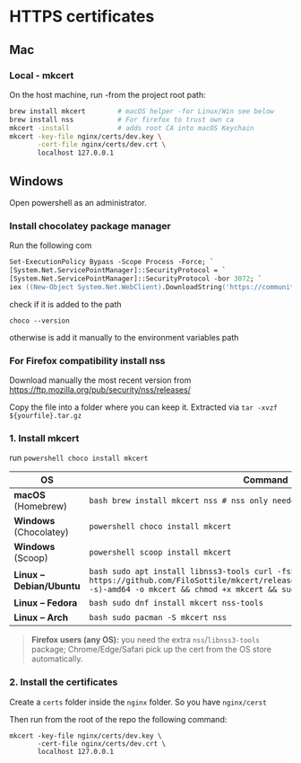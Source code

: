 # HTTPS certificates
## Mac
### Local - mkcert

On the host machine, run -from the project root path:
```sh
brew install mkcert        # macOS helper -for Linux/Win see below
brew install nss           # For firefox to trust own ca
mkcert -install            # adds root CA into macOS Keychain
mkcert -key-file nginx/certs/dev.key \
       -cert-file nginx/certs/dev.crt \
       localhost 127.0.0.1

```

## Windows
Open powershell as an administrator.
### Install chocolatey package manager
Run the following com
```.ps
Set-ExecutionPolicy Bypass -Scope Process -Force; `
[System.Net.ServicePointManager]::SecurityProtocol = `
[System.Net.ServicePointManager]::SecurityProtocol -bor 3072; `
iex ((New-Object System.Net.WebClient).DownloadString('https://community.chocolatey.org/install.ps1'))
```
check if it is added to the path
```
choco --version
```
otherwise is add it manually to the environment variables path 

### For Firefox compatibility install nss
Download manually the most recent version from 
https://ftp.mozilla.org/pub/security/nss/releases/

Copy the file into a folder where you can keep it.
Extracted via `tar -xvzf ${yourfile}.tar.gz`




### 1. Install mkcert
run
```powershell choco install mkcert ```









| OS | Command |
|----|---------|
| **macOS** (Homebrew) | ```bash brew install mkcert nss # nss only needed for Firefox ``` |
| **Windows** (Chocolatey) | ```powershell choco install mkcert ``` |
| **Windows** (Scoop) | ```powershell scoop install mkcert ``` |
| **Linux – Debian/Ubuntu** | ```bash sudo apt install libnss3-tools curl -fsSL https://github.com/FiloSottile/mkcert/releases/latest/download/mkcert-$(uname -s)-amd64 -o mkcert && chmod +x mkcert && sudo mv mkcert /usr/local/bin ``` |
| **Linux – Fedora** | ```bash sudo dnf install mkcert nss-tools ``` |
| **Linux – Arch** | ```bash sudo pacman -S mkcert nss ``` |

> **Firefox users (any OS):** you need the extra `nss`/`libnss3-tools` package; Chrome/Edge/Safari pick up the cert from the OS store automatically.

### 2. Install the certificates
Create a `certs` folder inside the `nginx` folder. So you have `nginx/cerst`

Then run from the root of the repo the following command:
```
mkcert -key-file nginx/certs/dev.key \
       -cert-file nginx/certs/dev.crt \
       localhost 127.0.0.1
```